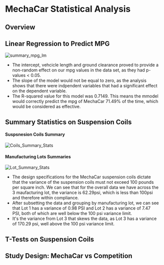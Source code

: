 # MechaCar Statistical Analysis

## Overview

## Linear Regression to Predict MPG
![summary_mpg_lm](https://user-images.githubusercontent.com/99751636/172273184-78f19d17-dde0-4c7e-8416-8ce1be6cd94a.png)

* The intercept, vehcicle length and ground clearance proved to provide a non-random effect on our mpg values in the data set, as they had p-values < 0.05.
* The slope of the model would not be equal to zero, as the analysis shows that there were indpendent variables that had a significant effect on the dependent variable.
* The R-squared value for this model was 0.7149. This means the mmodel would correctly predict the mpg of MechaCar 71.49% of the time, which would be considered as effective.

## Summary Statistics on Suspension Coils

#### Suspsnesion Coils Summary
![Coils_Summary_Stats](https://user-images.githubusercontent.com/99751636/172922849-dd3e4679-e189-4f11-9b62-b2cd5afa1fb4.png)

#### Manufacturing Lots Summaries
![Lot_Summary_Stats](https://user-images.githubusercontent.com/99751636/172922932-8359002a-5641-4d7e-a0df-4929697a8345.png)

* The design specifications for the MechaCar suspension coils dictate that the variance of the suspension coils must not exceed 100 pounds per square inch. We can see that for the overall data we have across the 3 maufacturing lot, the variance is 62.29psi, which is less than 100psi and therefore within compliance. 
* After subsetting the data and grouping by manufacturing lot, we can see that Lot 1 has a variance of 0.98 PSI and Lot 2 has a variance of 7.47 PSI, both of which are well below the 100 psi variance limit. 
* It's the variance from Lot 3 that skews the data, as Lot 3 has a variance of 170.29 psi, well above the 100 psi variance limit. 

## T-Tests on Suspension Coils

## Study Design: MechaCar vs Competition
